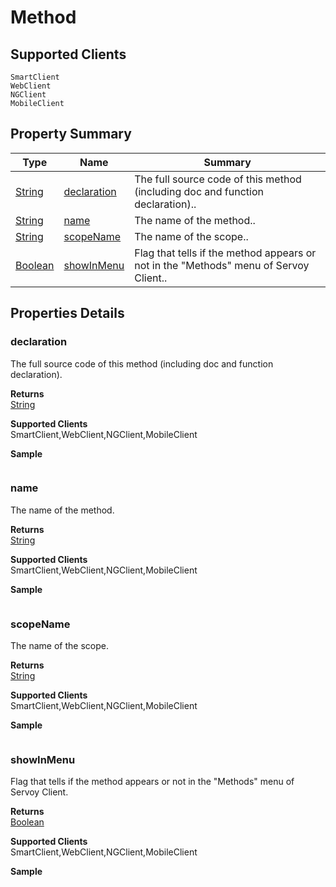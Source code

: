 #  Method

## **Supported Clients**

    SmartClient
    WebClient
    NGClient
    MobileClient

## Property Summary

| Type                                                  | Name                    | Summary                                                                                                           |
| ----------------------------------------------------- | ----------------------- | ----------------------------------------------------------------------------------------------------------------- |
| [String](../JSLib/String.md) | [declaration](Method.md#declaration)                   | The full source code of this method (including doc and function declaration)..                                    |
| [String](../JSLib/String.md) | [name](Method.md#name)                   | The name of the method..                                    |
| [String](../JSLib/String.md) | [scopeName](Method.md#scopeName)                   | The name of the scope..                                    |
| [Boolean](../JSLib/Boolean.md) | [showInMenu](Method.md#showInMenu)                   | Flag that tells if the method appears or not in the "Methods" menu of Servoy Client..                                    |

## Properties Details

### declaration

The full source code of this method (including doc and function declaration).

**Returns**\
[String](../JSLib/String.md) 

**Supported Clients**\
SmartClient,WebClient,NGClient,MobileClient

**Sample**

```javascript

```
### name

The name of the method.

**Returns**\
[String](../JSLib/String.md) 

**Supported Clients**\
SmartClient,WebClient,NGClient,MobileClient

**Sample**

```javascript

```
### scopeName

The name of the scope.

**Returns**\
[String](../JSLib/String.md) 

**Supported Clients**\
SmartClient,WebClient,NGClient,MobileClient

**Sample**

```javascript

```
### showInMenu

Flag that tells if the method appears or not in the "Methods" menu of Servoy Client.

**Returns**\
[Boolean](../JSLib/Boolean.md) 

**Supported Clients**\
SmartClient,WebClient,NGClient,MobileClient

**Sample**

```javascript

```

